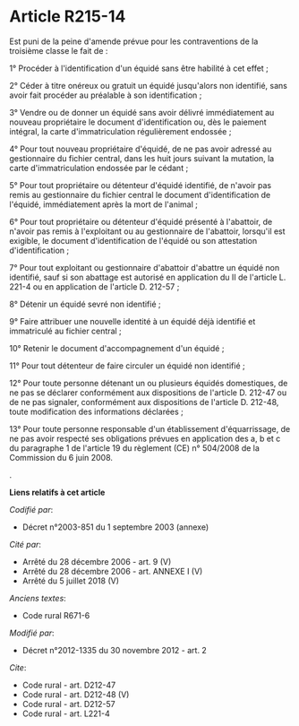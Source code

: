# Article R215-14

Est puni de la peine d'amende prévue pour les contraventions de la troisième classe le fait de : 

1° Procéder à l'identification d'un équidé sans être habilité à cet effet ; 

2° Céder à titre onéreux ou gratuit un équidé jusqu'alors non identifié, sans avoir fait procéder au préalable à son
identification ; 

3° Vendre ou de donner un équidé sans avoir délivré immédiatement au nouveau propriétaire le document d'identification ou,
dès le paiement intégral, la carte d'immatriculation régulièrement endossée ; 

4° Pour tout nouveau propriétaire d'équidé, de ne pas avoir adressé au gestionnaire du fichier central, dans les huit jours
suivant la mutation, la carte d'immatriculation endossée par le cédant ; 

5° Pour tout propriétaire ou détenteur d'équidé identifié, de n'avoir pas remis au gestionnaire du fichier central le
document d'identification de l'équidé, immédiatement après la mort de l'animal ; 

6° Pour tout propriétaire ou détenteur d'équidé présenté à l'abattoir, de n'avoir pas remis à l'exploitant ou au gestionnaire
de l'abattoir, lorsqu'il est exigible, le document d'identification de l'équidé ou son attestation d'identification ; 

7° Pour tout exploitant ou gestionnaire d'abattoir d'abattre un équidé non identifié, sauf si son abattage est autorisé en
application du II de l'article L. 221-4 ou en application de l'article D. 212-57 ; 

8° Détenir un équidé sevré non identifié ; 

9° Faire attribuer une nouvelle identité à un équidé déjà identifié et immatriculé au fichier central ; 

10° Retenir le document d'accompagnement d'un équidé ; 

11° Pour tout détenteur de faire circuler un équidé non identifié ; 

12° Pour toute personne détenant un ou plusieurs équidés domestiques, de ne pas se déclarer conformément aux dispositions de
l'article D. 212-47 ou de ne pas signaler, conformément aux dispositions de l'article D. 212-48, toute modification des
informations déclarées ; 

13° Pour toute personne responsable d'un établissement d'équarrissage, de ne pas avoir respecté ses obligations prévues en
application des a, b et c du paragraphe 1 de l'article 19 du règlement (CE) n° 504/2008 de la Commission du 6 juin 2008.

.

**Liens relatifs à cet article**

_Codifié par_:

  - Décret n°2003-851 du 1 septembre 2003 (annexe)

_Cité par_:

  - Arrêté du 28 décembre 2006 - art. 9 (V)
  - Arrêté du 28 décembre 2006 - art. ANNEXE I (V)
  - Arrêté du 5 juillet 2018 (V)

_Anciens textes_:

  - Code rural R671-6

_Modifié par_:

  - Décret n°2012-1335 du 30 novembre 2012 - art. 2

_Cite_:

  - Code rural - art. D212-47
  - Code rural - art. D212-48 (V)
  - Code rural - art. D212-57
  - Code rural - art. L221-4
